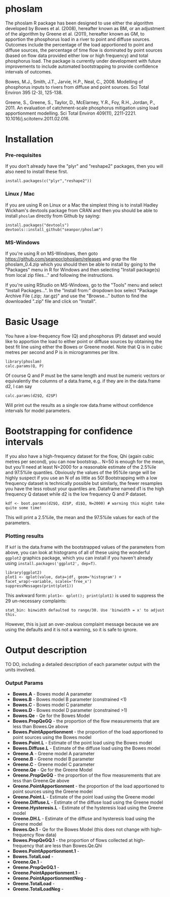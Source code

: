 phoslam
=======

The phoslam R package has been designed to use either the algorithm developed by Bowes et al. (2008), hereafter known as BM, or an adjustment of the algorithm by Greene et al. (2011), hereafter known as GM, to apportion the phosphorus load in a river to point and diffuse sources. Outcomes include the percentage of the load apportioned to point and diffuse sources, the percentage of time flow is dominated by point sources (based on flow data provided either low or high frequency) and total phosphorus load. The package is currently under development with future improvements to include automated bootstrapping to provide confidence intervals of outcomes.

Bowes, M.J., Smith, J.T., Jarvie, H.P., Neal, C., 2008. Modelling of phosphorus inputs to rivers from
diffuse and point sources. Sci Total Environ 395 (2-3), 125-138.

Greene, S., Greene, S., Taylor, D., McElarney, Y.R., Foy, R.H., Jordan, P., 2011. An evaluation of catchment-scale phosphorus mitigation using load apportionment modelling. Sci Total Environ 409(11), 2211-2221. 10.1016/j.scitotenv.2011.02.016. 

# Installation


### Pre-requisites
If you don't already have the "plyr" and "reshape2" packages, then you will also need to install these first.
```
install.packages(c("plyr","reshape2"))
```
### Linux / Mac
If you are using R on Linux or a Mac the simplest thing is to install Hadley Wickham's devtools package from CRAN and then you should be able to install `phoslam` directly from Github by saying:
```
install.packages("devtools")
devtools::install_github("seanpor/phoslam")
```

### MS-Windows
If you're using R on MS-Windows, then goto https://github.com/seanpor/phoslam/releases and grap the file phoslam_0.4.zip which you should then be able to install by going to the "Packages" menu in R for Windows and then selecting "Install package(s) from local zip files..." and following the instructions.

If you're using RStudio on MS-Windows, go to the "Tools" menu and select "Install Packages...". In the "Install from:" dropdown box select "Package Archive File (.zip; .tar.gz)" and use the "Browse..." button to find the downloaded ".zip" file and click on "Install".

# Basic Usage

You have a low-frequency flow (Q) and phosphorus (P) dataset and would like to apportion the load to either point or diffuse sources by obtaining the best fit line using either the Bowes or Greene model.  Note that Q is in cubic metres per second and P is in microgrammes per litre.
```
library(phoslam)
calc.params(Q, P)
```
Of course Q and P must be the same length and must be numeric vectors or equivalently the columns of a data.frame, e.g. if they are in the data.frame d2, I can say

```
calc.params(d2$Q, d2$P)
```
Will print out the results as a single row data.frame without confidence intervals for model parameters.

# Bootstrapping for confidence intervals
If you also have a high-frequency dataset for the flow, Qhi (again cubic metres per second), you can now bootstrap... N=50 is enough for the mean, but you'll need at least N=2000 for a reasonable estimate of the 2.5%ile and 97.5%ile quantiles.  Obviously the values of the 95%ile range will be highly suspect if you use an N of as little as 50! Bootstrapping with a low frequency dataset is technically possible but similarly, the fewer resamples you have the less robust your quantiles are. Dataframe named d1 is the high frequency Q dataset while d2 is the low frequency Q and P dataset.
```
kdf <- boot.params(d2$Q, d2$P, d1$Q, N=2000) # warning this might take quite some time!
```
This will print a 2.5%ile, the mean and the 97.5%ile values for each of the parameters.

### Plotting results
If `kdf` is the data.frame with the bootstrapped values of the parameters from above, you can look at histograms of all of these using the wonderful `ggplot2` graphics package, which you can install if you haven't already using `install.packages('ggplot2', dep=T)`.
```
library(ggplot2)
plot1 <- qplot(value, data=jdf, geom='histogram') + facet_wrap(~variable, scales='free_x')
suppressMessages(print(plot1))
```

This awkward form: `plot1<- qplot(); print(plot1)` is used to suppress the 29 un-necessary complaints:
```
stat_bin: binwidth defaulted to range/30. Use 'binwidth = x' to adjust this.
```
However, this is just an over-zealous complaint message because we are using the defaults and it is not a warning, so it is safe to ignore.

# Output description

TO DO, including a detailed description of each parameter output with the units involved.

### Output Params
  - **Bowes.A** - Bowes model A parameter
  - **Bowes.B** - Bowes model B parameter (constrained <1)
  - **Bowes.C** - Bowes model C parameter
  - **Bowes.D** - Bowes model D parameter (constrained >1)
  - **Bowes.Qe** - Qe for the Bowes Model
  - **Bowes.PropQeGQ** - the proportion of the flow measurements that are less than Bowes.Qe above
  - **Bowes.PointApportionment** - the proportion of the load apportioned to point sources using the Bowes model
  - **Bowes.Point.L** -  Estimate of the point load using the Bowes model
  - **Bowes.Diffuse.L** - Estimate of the diffuse load using the Bowes model
  - **Greene.A** - Greene model A parameter
  - **Greene.B** - Greene model B parameter
  - **Greene.C** - Greene model C parameter
  - **Greene.Qe** - Qe for the Greene Model
  - **Greene.PropQeGQ** - the proportion of the flow measurements that are less than Greene.Qe above
  - **Greene.PointApportionment** - the proportion of the load apportioned to point sources using the Greene model
  - **Greene.Point.L** - Estimate of the point load using the Greene model
  - **Greene.Diffuse.L** - Estimate of the diffuse load using the Greene model
  - **Greene.Hysteresis.L** - Estimate of the hysteresis load using the Greene model
  - **Greene.DH.L** - Estimate of the diffuse and hysteresis load using the Greene model
  - **Bowes.Qe.1** - Qe for the Bowes Model (this does not change with high-frequency flow data)
  - **Bowes.PropQeGQ.1** - the proportion of flows collected at high-frequency that are less than Bowes.Qe.Qhi
  - **Bowes.PointApportionment.1** - 
  - **Bowes.TotalLoad** -
  - **Greene.Qe.1** -
  - **Greene.PropQeGQ.1** -
  - **Greene.PointApportionment.1** -
  - **Greene.PointApportionmentNeg** -
  - **Greene.TotalLoad** -
  - **Greene.TotalLoadNeg** -
